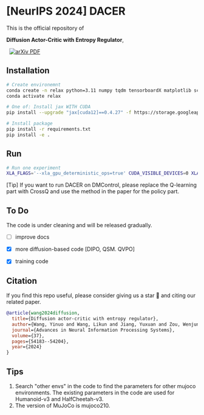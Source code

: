 # [NeurIPS 2024] DACER

This is the official repository of

**Diffusion Actor-Critic with Entropy Regulator**,

<p align="left">
<a href='https://arxiv.org/abs/2405.15177' style='padding-left: 0.5rem;'>
    <img src='https://img.shields.io/badge/arXiv-PDF-red?style=flat&logo=arXiv&logoColor=wihte' alt='arXiv PDF'>
</a>
</p>

## Installation

```bash
# Create environemnt
conda create -n relax python=3.11 numpy tqdm tensorboardX matplotlib scikit-learn black snakeviz ipykernel setproctitle numba
conda activate relax

# One of: Install jax WITH CUDA 
pip install --upgrade "jax[cuda12]==0.4.27" -f https://storage.googleapis.com/jax-releases/jax_cuda_releases.html

# Install package
pip install -r requirements.txt
pip install -e .
```

## Run
```bash
# Run one experiment
XLA_FLAGS='--xla_gpu_deterministic_ops=true' CUDA_VISIBLE_DEVICES=0 XLA_PYTHON_CLIENT_MEM_FRACTION=.1 python scripts/train_mujoco.py --alg dacer --seed 100
```

[Tip] If you want to run DACER on DMControl, please replace the Q-learning part with CrossQ and use the method in the paper for the policy part.

## To Do

The code is under cleaning and will be released gradually.

- [ ] improve docs
- [x] more diffusion-based code [DIPO, QSM. QVPO]
- [x] training code


## Citation

If you find this repo useful, please consider giving us a star 🌟 and citing our related paper.

```bibtex
@article{wang2024diffusion,
  title={Diffusion actor-critic with entropy regulator},
  author={Wang, Yinuo and Wang, Likun and Jiang, Yuxuan and Zou, Wenjun and Liu, Tong and Song, Xujie and Wang, Wenxuan and Xiao, Liming and Wu, Jiang and Duan, Jingliang and others},
  journal={Advances in Neural Information Processing Systems},
  volume={37},
  pages={54183--54204},
  year={2024}
}
```

## Tips
1. Search "other envs" in the code to find the parameters for other mujoco environments. The existing parameters in the code are used for Humanoid-v3 and HalfCheetah-v3.
2. The version of MuJoCo is mujoco210.
